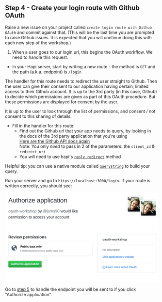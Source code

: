## Step 4 - Create your login route with Github OAuth

Raise a new issue on your project called `create login route with Github OAuth` and commit against that. (This will be the last time you are prompted to raise Github issues. It is expected that you will continue doing this with each new step of the workshop.)

1. When a user goes to our login url, this begins the OAuth workflow. We need to handle this request.

  + In your Hapi server, start by writing a new route - the method is `GET` and the path (a.k.a. endpoint) is `/login`

The handler for this route needs to redirect the user straight to Github. Then the user can give their consent to our application having certain, limited access to their Github account. It is up to the 3rd party (in this case, Github) to decide which permissions are given as part of this OAuth procedure. But these permissions are displayed for consent by the user.

It is up to the user to look through the list of permissions, and consent / not consent to this sharing of details.

+ Fill in the handler for this route:
  + Find out the Github url that your app needs to query, by looking in the docs of the 3rd party application that you're using  
  [Here are the Github API docs again](https://developer.github.com/v3/oauth/#web-application-flow)  
  Note: You only _need_ to pass in 2 of the parameters: the `client_id` & `redirect_uri`
  + You will need to use hapi's [`reply.redirect`](https://hapijs.com/api#replyredirecturi) method

Helpful tip: you can use a native module called [`querystring`](https://nodejs.org/api/querystring.html) to build your query.

Run your server and go to `https://localhost:3000/login`. If your route is written correctly, you should see:

![github authorisation](./images/github-authorisation.png)

Go to [step 5](./step5.md) to handle the endpoint you will be sent to if you click "Authorize application".

